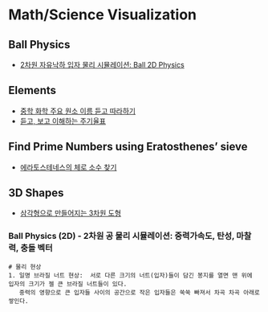 # Math/Science Visualization 

## Ball Physics
- [2차원 자유낙하 입자 물리 시뮬레이션: Ball 2D Physics](https://mark2021-github.github.io/Ball2D-Physics/) 

## Elements
- [중학 화학 주요 원소 이름 듣고 따라하기](https://mark2021-github.github.io/Elements/)
- [듣고, 보고 이해하는 주기율표](https://mark2021-github.github.io/PeriodicTable/) 

## Find Prime Numbers using Eratosthenes’ sieve 
 - [에라토스테네스의 체로 소수 찾기](https://cw-math.github.io/PrimeNumber/)
 
## 3D Shapes
 - [삼각형으로 만들어지는 3차원 도형](https://mark2021-github.github.io/Shapes3D/)

### Ball Physics (2D) - 2차원 공 물리 시뮬레이션: 중력가속도, 탄성, 마찰력, 충돌 벡터 

```
# 물리 현상 
1. 일명 브라질 너트 현상:  서로 다른 크기의 너트(입자)들이 담긴 봉지를 열면 맨 위에 입자의 크기가 젤 큰 브라질 너트들이 있다.  
   중력의 영향으로 큰 입자들 사이의 공간으로 작은 입자들은 쑥쑥 빠져서 차곡 차곡 아래로 쌓인다. 

```
